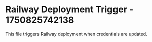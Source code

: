# Railway Deployment Trigger - 1750825742138
This file triggers Railway deployment when credentials are updated.
